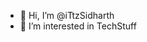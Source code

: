 - 👋 Hi, I’m @iTtzSidharth
- 👀 I’m interested in TechStuff


<!---
iTtzSidharth/iTtzSidharth is a ✨ special ✨ repository because its `README.md` (this file) appears on your GitHub profile.
You can click the Preview link to take a look at your changes.
--->
